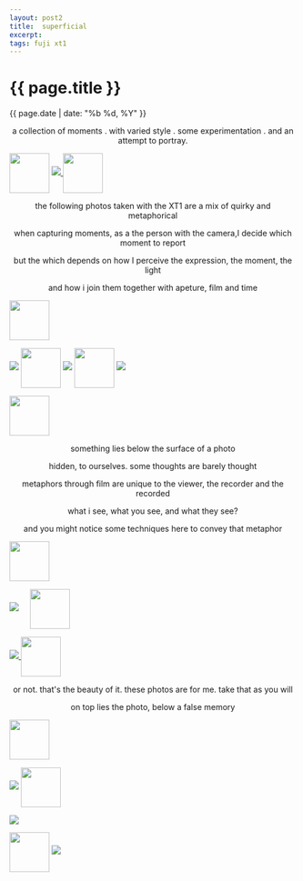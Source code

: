 ```yaml
---
layout: post2
title:  superficial
excerpt: 
tags: fuji xt1
---
```


<div class="row">
<div class="col-sm-2"></div>
<div class="col-sm-8">

<h1> {{ page.title }} </h1>
<div class="pdate"> {{ page.date | date: "%b %d, %Y" }} </div>



<div class="row">
<div class="col-xs-2"></div>

<div class="col-xs-8">

<center><p>
a collection of moments .  with varied style . some experimentation . and an attempt to portray.
</p></center>



<img class="swirl" src="https://docs.google.com/uc?id=0B6d70FmpKIi1bFNKWnY4ZGtnZVk" width="70" align="center">

<a href="https://docs.google.com/uc?id=0B6d70FmpKIi1VmJHZVlabnZPT0k">
<img  class="bim" src="https://docs.google.com/uc?id=0B6d70FmpKIi1d3F0b0MzYVdFSkE">
</a>
<img class="swirl" src="https://docs.google.com/uc?id=0B6d70FmpKIi1bFNKWnY4ZGtnZVk" width="70" align="center">

<center>
<p>the following photos taken with the XT1 are a mix of quirky and
metaphorical</p>
<p> when capturing moments, as a the person with the camera,I decide which moment to report</p>
 <p>but the which depends on how I perceive the expression, the moment, the light</p>
 <p> and how i join them together with apeture, film and time</p>
</center>

<img class="swirl" src="https://docs.google.com/uc?id=0B6d70FmpKIi1bFNKWnY4ZGtnZVk" width="70" align="center">


<a href="https://docs.google.com/uc?id=0B6d70FmpKIi1dzhjUjBYLVVRVUE"><img class="bim" src="https://docs.google.com/uc?id=0B6d70FmpKIi1elMzMDNPMVU1Y0E"></a>
<img class="swirl" src="https://docs.google.com/uc?id=0B6d70FmpKIi1bFNKWnY4ZGtnZVk" width="70" align="center">
<a href="https://docs.google.com/uc?id=0B6d70FmpKIi1VEhKOW1BQ0dMbEU"><img class="bim" src="https://docs.google.com/uc?id=0B6d70FmpKIi1TVVoQ1RhTTEtNU0"></a>
<img class="swirl" src="https://docs.google.com/uc?id=0B6d70FmpKIi1bFNKWnY4ZGtnZVk" width="70" align="center">
<a href="https://docs.google.com/uc?id=0B6d70FmpKIi1Ymt6MHgtNXIza28"><img class="bim" src="https://docs.google.com/uc?id=0B6d70FmpKIi1aUZkM2lVa0hXS1E"></a>

<img class="swirl" src="https://docs.google.com/uc?id=0B6d70FmpKIi1bFNKWnY4ZGtnZVk" width="70" align="center">

<center>
<p>something lies below the surface of a photo </p>
<p>hidden,  to ourselves. some thoughts are barely thought</p>
<p>metaphors through film are unique to the viewer, the recorder and the recorded</p>
<p> what i see, what you see, and what they see?</p>
<p>and you might notice some techniques here to convey that metaphor</p>  
</center>
<img class="swirl" src="https://docs.google.com/uc?id=0B6d70FmpKIi1bFNKWnY4ZGtnZVk" width="70" align="center">


<a href="https://docs.google.com/uc?id=0B6d70FmpKIi1ZTY5aU5CV1BYSVE"><img class="bim" src="https://docs.google.com/uc?id=0B6d70FmpKIi1ZkRhVkpwRkpmYnM"></a>
 
 
<img class="swirl" src="https://docs.google.com/uc?id=0B6d70FmpKIi1bFNKWnY4ZGtnZVk" width="70" align="center">


<a href="https://docs.google.com/uc?id=0B6d70FmpKIi1Ukc4MGhVSmxmTnc">
<img class="bim" src="https://docs.google.com/uc?id=0B6d70FmpKIi1UkdSR2xEZEpCbG8">
</a>

<img class="swirl" src="https://docs.google.com/uc?id=0B6d70FmpKIi1bFNKWnY4ZGtnZVk" width="70" align="center">


<center>
<p>or not. that's the beauty of it. these photos are for me. take that as you will</p>
<p>on top lies the photo, below a false memory</p>
</center>

<img class="swirl" src="https://docs.google.com/uc?id=0B6d70FmpKIi1bFNKWnY4ZGtnZVk" width="70" align="center">

<a href="https://docs.google.com/uc?id=0B6d70FmpKIi1bFNlYkszb0FQY1U"><img class="bim" src="https://docs.google.com/uc?id=0B6d70FmpKIi1ckxXQzdieWdTOTA"></a>
<img class="swirl" src="https://docs.google.com/uc?id=0B6d70FmpKIi1bFNKWnY4ZGtnZVk" width="70" align="center">
</div> <!--ends demo6-->
<div class="col-xs-2"></div>
</div>

</div>
</div>

<a href="https://docs.google.com/uc?id=0B6d70FmpKIi1YUFiRG1NZm9LSVE"><img class="bim"  src="https://docs.google.com/uc?id=0B6d70FmpKIi1b3ZoUUdNcGFBenM"></a>

<div class="row">
<div class="col-sm-2"></div>
<div class="col-sm-8">

<div class="row">
<div class="col-xs-2"></div>
<div class="col-xs-8">

<img class="swirl" src="https://docs.google.com/uc?id=0B6d70FmpKIi1bFNKWnY4ZGtnZVk" width="70" align="center">
<a href="https://docs.google.com/uc?id=0B6d70FmpKIi1c2pTWHQwT0lZekE"><img  class="bim"  src="https://docs.google.com/uc?id=0B6d70FmpKIi1a3I4cXZwc0VIaTQ"></a>
</div> <!--ends demo6-->
<div class="col-xs-2"></div>
</div>
</div></div>





<!-- Ends op most -->
